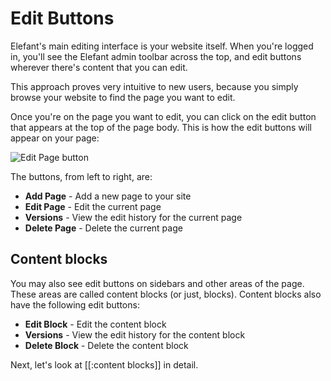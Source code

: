 # Edit Buttons

Elefant's main editing interface is your website itself. When you're logged in, you'll see the Elefant admin toolbar across the top, and edit buttons wherever there's content that you can edit.

This approach proves very intuitive to new users, because you simply browse your website to find the page you want to edit.

Once you're on the page you want to edit, you can click on the edit button that appears at the top of the page body. This is how the edit buttons will appear on your page:

![Edit Page button](/apps/docs/docs/2.2/pix/edit-page-button.png)

The buttons, from left to right, are:

* **Add Page** - Add a new page to your site
* **Edit Page** - Edit the current page
* **Versions** - View the edit history for the current page
* **Delete Page** - Delete the current page

## Content blocks

You may also see edit buttons on sidebars and other areas of the page. These areas are called content blocks (or just, blocks). Content blocks also have the following edit buttons:

* **Edit Block** - Edit the content block
* **Versions** - View the edit history for the content block
* **Delete Block** - Delete the content block

Next, let's look at [[:content blocks]] in detail.
